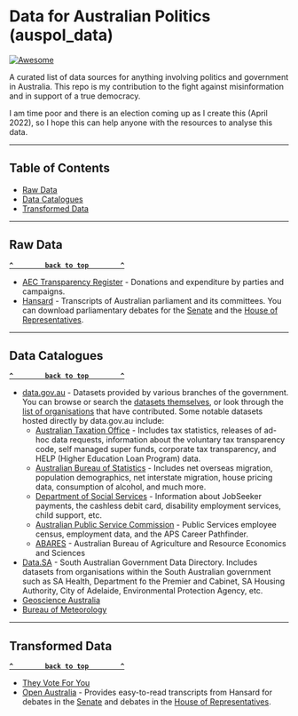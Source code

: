 # Data for Australian Politics (auspol_data)

[![Awesome](https://cdn.rawgit.com/sindresorhus/awesome/d7305f38d29fed78fa85652e3a63e154dd8e8829/media/badge.svg)](https://github.com/sindresorhus/awesome)

A curated list of data sources for anything involving politics and government in Australia. This repo is my contribution to the fight against misinformation and in support of a true democracy.

I am time poor and there is an election coming up as I create this (April 2022), so I hope this can help anyone with the resources to analyse this data.

--------

## Table of Contents

- [Raw Data](#raw-data)
- [Data Catalogues](#data-catalogues)
- [Transformed Data](#transformed-data)

--------

## Raw Data

**[`^        back to top        ^`](#)**

- [AEC Transparency Register](https://transparency.aec.gov.au/Download) - Donations and expenditure by parties and campaigns.
- [Hansard](https://www.aph.gov.au/Parliamentary_Business/Hansard) - Transcripts of Australian parliament and its committees. You can download parliamentary debates for the [Senate](https://www.aph.gov.au/Parliamentary_Business/Hansard/Hanssen261110) and the [House of Representatives](https://www.aph.gov.au/Parliamentary_Business/Hansard/Hansreps_2011).

--------

## Data Catalogues

**[`^        back to top        ^`](#)**

- [data.gov.au](https://data.gov.au) - Datasets provided by various branches of the government. You can browse or search the [datasets themselves](https://data.gov.au/search), or look through the [list of organisations](https://data.gov.au/organisations) that have contributed. Some notable datasets hosted directly by data.gov.au include:
  - [Australian Taxation Office](https://data.gov.au/data/organization/australiantaxationoffice) - Includes tax statistics, releases of ad-hoc data requests, information about the voluntary tax transparency code, self managed super funds, corporate tax transparency, and HELP (Higher Education Loan Program) data.
  - [Australian Bureau of Statistics](https://data.gov.au/data/organization/australianbureauofstatistics) - Includes net overseas migration, population demographics, net interstate migration, house pricing data, consumption of alcohol, and much more.
  - [Department of Social Services](https://data.gov.au/data/organization/department-of-social-services) - Information about JobSeeker payments, the cashless debit card, disability employment services, child support, etc.
  - [Australian Public Service Commission](https://data.gov.au/data/organization/australianpublicservicecommission) - Public Services employee census, employment data, and the APS Career Pathfinder.
  - [ABARES](https://data.gov.au/data/organization/abares) - Australian Bureau of Agriculture and Resource Economics and Sciences
- [Data.SA](https://data.sa.gov.au/data/dataset) - South Australian Government Data Directory. Includes datasets from organisations within the South Australian government such as SA Health, Department fo the Premier and Cabinet, SA Housing Authority, City of Adelaide, Environmental Protection Agency, etc.
- [Geoscience Australia](https://ecat.ga.gov.au/geonetwork/srv/eng/catalog.search)
- [Bureau of Meteorology](http://www.bom.gov.au/metadata/catalogue/search.shtml)

--------

## Transformed Data

**[`^        back to top        ^`](#)**

- [They Vote For You](https://theyvoteforyou.org.au)
- [Open Australia](https://www.openaustralia.org.au) - Provides easy-to-read transcripts from Hansard for debates in the [Senate](https://www.openaustralia.org.au/senate) and debates in the [House of Representatives](https://www.openaustralia.org.au/debates).
